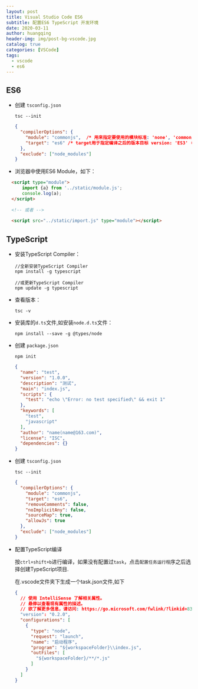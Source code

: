 ```yaml
---
layout: post
title: Visual Studio Code ES6
subtitle: 配置ES6 TypeScript 开发环境
date: 2020-03-11
author: huangqing
header-img: img/post-bg-vscode.jpg
catalog: true
categories: [VSCode]
tags:
  - vscode
  - es6
---
```


## ES6

+ 创建 `tsconfig.json`

  ```
  tsc --init
  ```

  ```json
  {
    "compilerOptions": {
      "module": "commonjs",  /* 用来指定要使用的模块标准: 'none', 'commonjs', 'amd', 'system', 'umd', 'es2015', or 'ESNext'. */
      "target": "es6" /* target用于指定编译之后的版本目标 version: 'ES3' (default), 'ES5', 'ES2015', 'ES2016', 'ES2017','ES2018' or 'ESNEXT'. */
    },
    "exclude": ["node_modules"]
  }
  ```



+ 浏览器中使用ES6 Module，如下：

```html
  <script type="module"> 
      import {a} from '../static/module.js';
      console.log(a);
  </script>
  
  <!-- 或者 -->
  
  <script src="../static/import.js" type="module"></script>
```

## TypeScript

+ 安装TypeScript Compiler：

  ```
  //全新安装TypeScript Compiler
  npm install -g typescript

  //或更新TypeScript Compiler
  npm update -g typescript
  ```

+ 查看版本：

  ```
  tsc -v
  ```

+ 安装库的`d.ts`文件,如安装`node.d.ts`文件：

  ```
  npm install --save -g @types/node
  ```

+ 创建 `package.json`

  ```
  npm init
  ```

  ```json
  {
    "name": "test",
    "version": "1.0.0",
    "description": "测试",
    "main": "index.js",
    "scripts": {
      "test": "echo \"Error: no test specified\" && exit 1"
    },
    "keywords": [
      "test",
      "javascript"
    ],
    "author": "name(name@163.com)",
    "license": "ISC",
    "dependencies": {}
  }
  ```

+ 创建 `tsconfig.json`

  ```
  tsc --init
  ```

  ```json
  {
    "compilerOptions": {
      "module": "commonjs",
      "target": "es6",
      "removeComments": false,
      "noImplicitAny": false,
      "sourceMap": true,
      "allowJs": true
    },
    "exclude": ["node_modules"]
  }
  ```

+ 配置TypeScript编译

  按`ctrl+shift+b`进行编译，如果没有配置过`task`，点击`配置任务运行程`序之后选择创建TypeScript项目.

  在.vscode文件夹下生成一个task.json文件,如下

  ```json
  {
    // 使用 IntelliSense 了解相关属性。 
    // 悬停以查看现有属性的描述。
    // 欲了解更多信息，请访问: https://go.microsoft.com/fwlink/?linkid=830387
    "version": "0.2.0",
    "configurations": [
      {
        "type": "node",
        "request": "launch",
        "name": "启动程序",
        "program": "${workspaceFolder}\\index.js",
        "outFiles": [
          "${workspaceFolder}/**/*.js"
        ]
      }
    ]
  }
```


